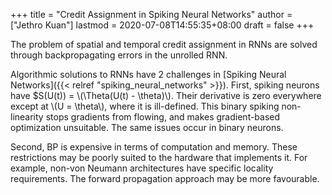 +++
title = "Credit Assignment in Spiking Neural Networks"
author = ["Jethro Kuan"]
lastmod = 2020-07-08T14:55:35+08:00
draft = false
+++

The problem of spatial and temporal credit assignment in RNNs are
solved through backpropagating errors in the unrolled RNN.

Algorithmic solutions to RNNs have 2 challenges in [Spiking Neural Networks]({{< relref "spiking_neural_networks" >}}).
First, spiking neurons have \$S(U(t)) = \\(\Theta(U(t) - \theta)\\). Their derivative
is zero everywhere except at \\(U = \theta\\), where it is ill-defined. This binary
spiking non-linearity stops gradients from flowing, and makes gradient-based
optimization unsuitable. The same issues occur in binary neurons.

Second, BP is expensive in terms of computation and memory. These
restrictions may be poorly suited to the hardware that implements it.
For example, non-von Neumann architectures have specific locality
requirements. The forward propagation approach may be more favourable.
